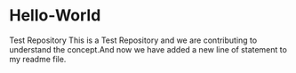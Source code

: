 # Hello-World
Test Repository
This is a Test Repository and we are contributing to understand the concept.And now we have added a new line of statement to my readme file.
